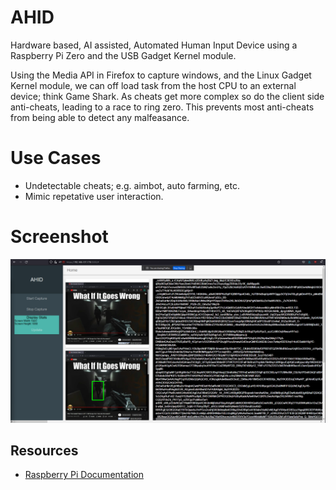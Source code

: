 # AHID
Hardware based, AI assisted, Automated Human Input Device using a Raspberry Pi Zero and the USB Gadget Kernel module.

Using the Media API in Firefox to capture windows, and the Linux Gadget Kernel module, we can off load task from the host CPU to an external device; think Game Shark. As cheats get more complex so do the client side anti-cheats, leading to a race to ring zero. This prevents most anti-cheats from being able to detect any malfeasance.


# Use Cases
  - Undetectable cheats; e.g. aimbot, auto farming, etc.
  - Mimic repetative user interaction.

# Screenshot
![Example](docs/test.png?raw=true "Screenshot")

## Resources
  - [Raspberry Pi Documentation](https://www.raspberrypi.com/documentation/computers/configuration.html)
